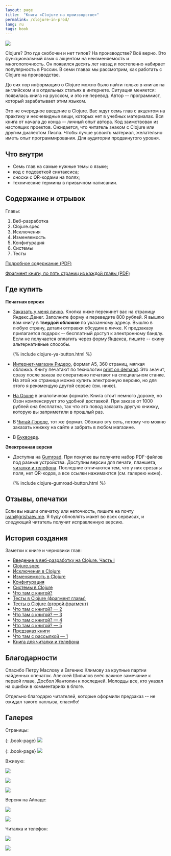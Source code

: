 ```yaml
---
layout: page
title:  "Книга «Clojure на производстве»"
permalink: /clojure-in-prod/
lang: ru
tags: book
---
```


[mobile]: /book-mobile/

![](https://user-images.githubusercontent.com/1059232/85860614-be75fd80-b7c7-11ea-8553-3bde8d14b576.jpg)

Clojure? Это где скобочки и нет типов? На производстве? Всё верно. Это
функциональный язык с акцентом на неизменяемость и многопоточность. Он появился
десять лет назад и постепенно набирает популярность в России. В семи главах мы
рассмотрим, как работать с Clojure на производстве.

До сих пор информацию о Clojure можно было найти только в книгах на английском и
в отдельных статьях в интернете. Ситуация меняется: появилась книга на русском,
и это не перевод. Автор -- программист, который зарабатывает этим языком.

Это не очередное введение в Clojure. Вас ждут семь глав с акцентом на практику и
неочевидные вещи, которых нет в учебных материалах. Вся книга от начала до конца
-- личный опыт автора. Код заимствован из настоящих проектов. Ожидается, что
читатель знаком с Clojure или другим диалектом Лиспа. Чтобы лучше усвоить
материал, желательно иметь опыт программирования. Для аудитории продвинутого
уровня.

## Что внутри

- Семь глав на самые нужные темы о языке;
- код с подсветкой синтаксиса;
- сноски с QR-кодами на полях;
- технические термины в привычном написании.

## Содержание и отрывок

Главы:

1. Веб-разработка
2. Clojure.spec
3. Исключения
4. Изменяемость
5. Конфигурация
6. Системы
7. Тесты

[toc]: https://s3.amazonaws.com/igrishaev.public/clojure_book/clojure_toc.pdf
[excerpt]: https://s3.amazonaws.com/igrishaev.public/clojure_book/clojure_excerpt.pdf

[Подробное содержание (PDF)][toc]

[Фрагмент книги, по пять страниц из каждой главы (PDF)][excerpt]

## Где купить

**Печатная версия**

[pod]: https://ru.wikipedia.org/wiki/%D0%9F%D0%B5%D1%87%D0%B0%D1%82%D1%8C_%D0%BF%D0%BE_%D1%82%D1%80%D0%B5%D0%B1%D0%BE%D0%B2%D0%B0%D0%BD%D0%B8%D1%8E

[ridero]: https://ridero.ru/books/clojure_na_proizvodstve/

[chitai-gorod]: https://www.chitai-gorod.ru/catalog/book/1267534/

[ozon]: https://www.ozon.ru/product/clojure-na-proizvodstve-179829229/

[bookvoed]: https://www.bookvoed.ru/book?id=10490030

- [Заказать у меня лично](/clj-book-preorder/). Кнопка ниже перекинет вас на
  страницу Яндекс.Денег. Заполните форму и переведите 800 рублей. Я вышлю вам
  книгу в **твердой обложке** по указанному адресу. Вышлю в любую страну, детали
  отправки обсудим в личке. К предзаказу прилагается подарок -- бесплатный
  доступ к электронному бандлу. Если не получается оплатить через форму Яндекса,
  пишите -- скину альтернативные способы.

  {% include clojure-ya-button.html %}

- [Интернет-магазин Ридеро][ridero], формат А5, 360 страниц, мягкая
  обложка. Книгу печатают по технологии [print on demand][pod]. Это значит,
  сразу после заказа ее оперативно печатают на специальном станке. На этой же
  странице можно купить электронную версию, но для этого я рекомендую другой
  сервис (см. ниже).

- [На Озоне][ozon] в аналогичном формате. Книга стоит немного дороже, но Озон
  компенсирует это удобной доставкой. При заказе от 1000 рублей она бесплатна,
  так что это повод заказать другую книжку, которую вы заприметили в прошлый
  раз.

- В [Читай-Городе][chitai-gorod], тот же формат. Обожаю эту сеть, потому что
  можно заказать книжку на сайте и забрать в любом магазине.

- В [Буквоеде][bookvoed].



**Электронная версия**

[gumroad]: https://gum.co/ZcEET

- Доступна на [Gumroad][gumroad]. При покупке вы получите набор PDF-файлов под
  разные устройства. Доступны версии для печати, планшета, [читалки и
  телефона][mobile]. Последние отличаются тем, что у них срезаны поля, нет
  QR-кодов, а все ссылки нажимаются (см. галерею ниже).

  {% include clojure-gumroad-button.html %}

## Отзывы, опечатки

[email]: mailto:ivan@grishaev.me

Если вы нашли опечатку или неточность, пишите на почту
[ivan@grishaev.me][email]. Я буду обновлять макет во всех сервисах, и следующий
читатель получит исправленную версию.

## История создания

Заметки к книге и черновики глав:

- [Введение в веб-разработку на Clojure. Часть I](/clj-book-web-1/)
- [Clojure.spec](/clj-book-spec/)
- [Исключения в Clojure](/clj-book-exceptions/)
- [Изменяемость в Clojure](/clj-book-mutability/)
- [Конфигурация](/clj-book-config/)
- [Системы в Clojure](/clj-book-systems/)
- [Что там с книгой?](/book-progress/)
- [Тесты в Clojure (фрагмент главы)](/clj-book-tests-1/)
- [Тесты в Clojure (второй фрагмент)](/clj-book-tests-2/)
- [Что там с книгой? — 2](/book-progress2/)
- [Что там с книгой? — 3](/book-progress3/)
- [Что там с книгой? — 4](/book-progress4/)
- [Что там с книгой? — 5](/book-progress5/)
- [Предзаказ книги](/clj-book-preorder/)
- [Что там с рассылкой — 1](/book-mailing-1/)
- [Книга для читалки и телефона][mobile]

## Благодарности

Спасибо Петру Маслову и Евгению Климову за крупные партии найденных
опечаток. Алексей Шипилов внёс важное замечание к первой главе, Досбол Жантолин
к последней. Молодцы все, кто указал на ошибки в комментариях в блоге.

Отдельно благодарю читателей, которые оформили предзаказ -- не ожидал такого
наплыва, спасибо!

## Галерея

Страницы:

{: .book-page}
![](https://user-images.githubusercontent.com/1059232/85308022-5d91b100-b4b9-11ea-8f3b-9b421ba5b19a.png)

{: .book-page}
![](https://user-images.githubusercontent.com/1059232/85308024-5ec2de00-b4b9-11ea-9ac1-cccd3f60cabf.png)

Вживую:

![](https://user-images.githubusercontent.com/1059232/84793877-49a00800-affe-11ea-95a2-2d2c57486f9e.JPG)


![](https://user-images.githubusercontent.com/1059232/84793881-4ad13500-affe-11ea-8048-2cf1dc8f89cf.JPG)

![](https://user-images.githubusercontent.com/1059232/84793885-4b69cb80-affe-11ea-9dde-3bafdd9bdbfb.JPG)

Версия на Айпаде:

![](https://user-images.githubusercontent.com/1059232/85307325-6fbf1f80-b4b8-11ea-9b14-d195709233d2.jpg)

![](https://user-images.githubusercontent.com/1059232/85307328-70f04c80-b4b8-11ea-94fd-cdd29b31a443.jpg)

Читалка и телефон:

![](https://user-images.githubusercontent.com/1059232/85383753-089d7b80-b549-11ea-8999-8b957cabacb4.JPG)

![](https://user-images.githubusercontent.com/1059232/85383921-413d5500-b549-11ea-82a8-a605394458ec.JPG)
